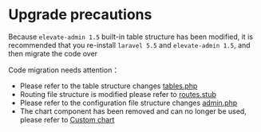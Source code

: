 # Upgrade precautions

Because `elevate-admin 1.5` built-in table structure has been modified, it is recommended that you re-install `laravel 5.5` and `elevate-admin 1.5`, and then migrate the code over

Code migration needs attention：

- Please refer to the table structure changes [tables.php](https://github.com/z-song/elevate-admin/blob/master/database/migrations/2016_01_04_173148_create_admin_tables.php)
- Routing file structure is modified please refer to [routes.stub](https://github.com/z-song/elevate-admin/blob/master/src/Console/stubs/routes.stub)
- Please refer to the configuration file structure changes [admin.php](https://github.com/z-song/elevate-admin/blob/master/config/admin.php)
- The chart component has been removed and can no longer be used, please refer to [Custom chart](/en/custom-chart.md)